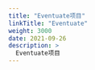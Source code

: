 ```yaml
---
title: "Eventuate项目"
linkTitle: "Eventuate"
weight: 3000
date: 2021-09-26
description: >
  Eventuate项目
---
```


